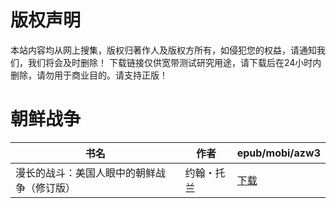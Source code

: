 # 版权声明

本站内容均从网上搜集，版权归著作人及版权方所有，如侵犯您的权益，请通知我们，我们将会及时删除！ 下载链接仅供宽带测试研究用途，请下载后在24小时内删除，请勿用于商业目的。请支持正版！

# 朝鲜战争

| 书名 | 作者 | epub/mobi/azw3 |
| --- | --- | --- |
| 漫长的战斗：美国人眼中的朝鲜战争（修订版） | 约翰・托兰 | [下载](https://url89.ctfile.com/f/31084289-1357008763-ceb9cf?p=8866) |
